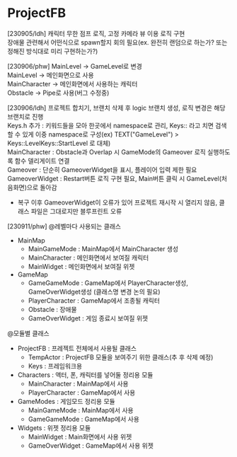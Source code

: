 # ProjectFB
[230905/ldh]
캐릭터 무한 점프 로직, 고정 카메라 뷰 이용 로직 구현  
장애물 관련해서 어떤식으로 spawn할지 회의 필요(ex. 완전히 랜덤으로 하는가? 또는 정해진 방식대로 미리 구현하는가?)  

[230906/phw]
MainLevel -> GameLevel로 변경  
MainLevel -> 메인화면으로 사용  
MainCharacter -> 메인화면에서 사용하는 캐릭터  
Obstacle -> Pipe로 사용(버그 수정중)  

[230906/ldh]
프로젝트 합치기, 브랜치 삭제 후 logic 브랜치 생성, 로직 변경은 해당 브랜치로 진행  
Keys.h 추가 : 키워드들을 모아 한곳에서 namespace로 관리, Keys:: 라고 치면 검색할 수 있게 이중 namespace로 구성(ex) TEXT("GameLevel") > Keys::LevelKeys::StartLevel 로 대체)  
MainCharacter : Obstacle과 Overlap 시 GameMode의 Gameover 로직 실행하도록 함수 델리게이트 연결  
Gameover : 단순히 GameoverWidget을 표시, 플레이어 입력 제한 필요  
GameoverWidget : Restart버튼 로직 구현 필요, Main버튼 클릭 시 GameLevel(처음화면)으로 돌아감  

* 복구 이후 GameoverWidget이 오류가 있어 프로젝트 재시작 시 열리지 않음, 클래스 파일은 그대로지만 블루프린트 오류

[230911/phw]
@레벨마다 사용되는 클래스
- MainMap
  * MainGameMode : MainMap에서 MainCharacter 생성
  * MainCharacter : 메인화면에서 보여질 캐릭터
  * MainWidget : 메인화면에서 보여질 위젯
- GameMap
  * GameGameMode : GameMap에서 PlayerCharacter생성, GameOverWidget생성 (클래스명 변경 논의 필요)
  * PlayerCharacter : GameMap에서 조종될 캐릭터
  * Obstacle : 장애물
  * GameOverWidget : 게임 종료시 보여질 위젯

@모듈별 클래스
- ProjectFB : 프레젝트 전체에서 사용될 클래스
  * TempActor : ProjectFB 모듈을 보여주기 위한 클래스(추 후 삭제 예정)
  * Keys : 프레임워크용
- Characters : 액터, 폰, 캐릭터를 넣어둘 정리용 모듈
  * MainCharacter : MainMap에서 사용
  * PlayerCharacter : GameMap에서 사용
- GameModes : 게임모드 정리용 모듈
  * MainGameMode : MainMap에서 사용
  * GameGameMode : GameMap에서 사용
- Widgets : 위젯 정리용 모듈
  * MainWidget : Main화면에서 사용 위젯
  * GameOverWidget : GameMap에서 사용 위젯
